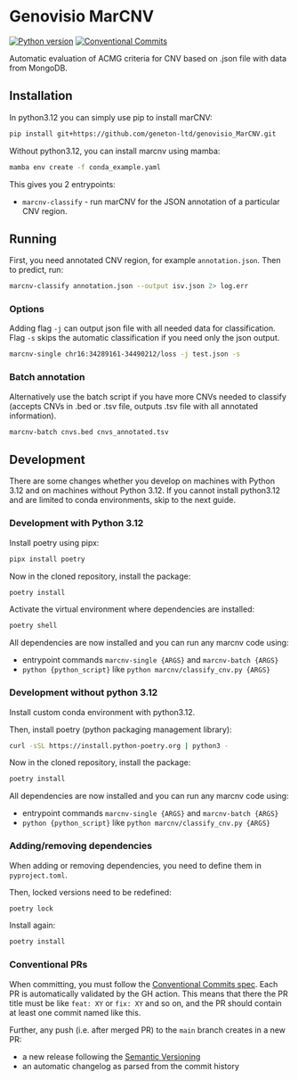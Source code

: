 # Genovisio MarCNV

[![Python version](https://img.shields.io/badge/python-3.12+-green.svg)](https://www.python.org/downloads/)
[![Conventional Commits](https://img.shields.io/badge/Conventional%20Commits-1.0.0-%23FE5196?logo=conventionalcommits&logoColor=white)](https://conventionalcommits.org)

Automatic evaluation of ACMG criteria for CNV based on .json file with data from MongoDB.

## Installation

In python3.12 you can simply use pip to install marCNV:

```bash
pip install git+https://github.com/geneton-ltd/genovisio_MarCNV.git
```

Without python3.12, you can install marcnv using mamba:

```bash
mamba env create -f conda_example.yaml
```

This gives you 2 entrypoints:

- `marcnv-classify` - run marCNV for the JSON annotation of a particular CNV region.

## Running

First, you need annotated CNV region, for example `annotation.json`. Then to predict, run:

```sh
marcnv-classify annotation.json --output isv.json 2> log.err
```

### Options

Adding flag `-j` can output json file with all needed data for classification.
Flag `-s` skips the automatic classification if you need only the json output.

```bash
marcnv-single chr16:34289161-34490212/loss -j test.json -s
```

### Batch annotation

Alternatively use the batch script if you have more CNVs needed to classify (accepts CNVs in .bed or .tsv file, outputs .tsv file with all annotated
information).

```bash
marcnv-batch cnvs.bed cnvs_annotated.tsv
```

## Development

There are some changes whether you develop on machines with Python 3.12 and on machines without Python 3.12.
If you cannot install python3.12 and are limited to conda environments, skip to the next guide.

### Development with Python 3.12

Install poetry using pipx:

```sh
pipx install poetry
```

Now in the cloned repository, install the package:

```sh
poetry install
```

Activate the virtual environment where dependencies are installed:

```sh
poetry shell
```

All dependencies are now installed and you can run any marcnv code using:

- entrypoint commands `marcnv-single {ARGS}` and `marcnv-batch {ARGS}`
- `python {python_script}` like `python marcnv/classify_cnv.py {ARGS}`

### Development without python 3.12

Install custom conda environment with python3.12.

Then, install poetry (python packaging management library):

```sh
curl -sSL https://install.python-poetry.org | python3 -
```

Now in the cloned repository, install the package:

```sh
poetry install
```

All dependencies are now installed and you can run any marcnv code using:

- entrypoint commands `marcnv-single {ARGS}` and `marcnv-batch {ARGS}`
- `python {python_script}` like `python marcnv/classify_cnv.py {ARGS}`

### Adding/removing dependencies

When adding or removing dependencies, you need to define them in `pyproject.toml`.

Then, locked versions need to be redefined:

```sh
poetry lock
```

Install again:

```sh
poetry install
```

### Conventional PRs

When committing, you must follow the [Conventional Commits spec](https://www.conventionalcommits.org/en/v1.0.0/). Each PR is automatically validated by the GH action.
This means that there the PR title must be like `feat: XY` or `fix: XY` and so on, and the PR should contain at least one commit named like this.

Further, any push (i.e. after merged PR) to the `main` branch creates in a new PR:

- a new release following the [Semantic Versioning](https://semver.org/)
- an automatic changelog as parsed from the commit history
